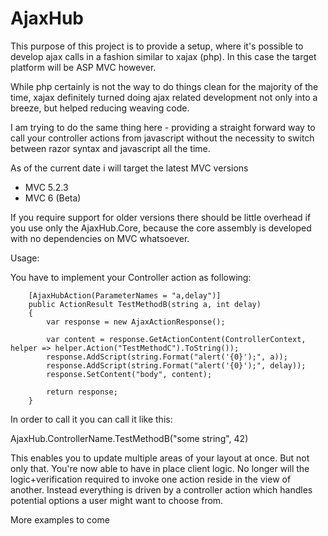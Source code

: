 # AjaxHub
This purpose of this project is to provide a setup, where it's possible to develop ajax calls in a fashion similar to xajax (php). In this case the target platform will be ASP MVC however.

While php certainly is not the way to do things clean for the majority of the time, xajax definitely turned doing ajax related development not only into a breeze, but helped reducing weaving code.

I am trying to do the same thing here - providing a straight forward way to call your controller actions from javascript without the necessity to switch between razor syntax and javascript all the time.

As of the current date i will target the latest MVC versions
 - MVC 5.2.3
 - MVC 6 (Beta)

If you require support for older versions there should be little overhead if you use only the AjaxHub.Core, because the core assembly is developed with no dependencies on MVC whatsoever.

Usage:

You have to implement your Controller action as following:

		[AjaxHubAction(ParameterNames = "a,delay")]
		public ActionResult TestMethodB(string a, int delay)
		{
			var response = new AjaxActionResponse();

			var content = response.GetActionContent(ControllerContext, helper => helper.Action("TestMethodC").ToString());
			response.AddScript(string.Format("alert('{0}');", a));
			response.AddScript(string.Format("alert('{0}');", delay));
			response.SetContent("body", content);

			return response;
		}
	
In order to call it you can call it like this:

AjaxHub.ControllerName.TestMethodB("some string", 42)

This enables you to update multiple areas of your layout at once. But not only that. You're now able to have in place client logic. No longer will the logic+verification required to invoke one action reside in the view of another. Instead everything is driven by a controller action which handles potential options a user might want to choose from.

More examples to come
